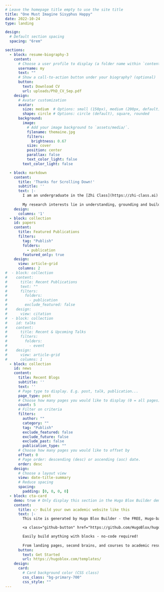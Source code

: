 ```yaml
---
# Leave the homepage title empty to use the site title
title: "One Must Imagine Sisyphus Happy"
date: 2022-10-24
type: landing

design:
  # Default section spacing
  spacing: "6rem"

sections:
  - block: resume-biography-3
    content:
      # Choose a user profile to display (a folder name within `content/authors/`)
      username: my
      text: ""
      # Show a call-to-action button under your biography? (optional)
      button:
        text: Download CV
        url: uploads/PhD_CV_Sep.pdf
    design:
      # Avatar customization
      avatar:
        size: medium  # Options: small (150px), medium (200px, default), large (320px), xl (400px), xxl (500px)
        shape: circle # Options: circle (default), square, rounded
      background:
        image:
          # Add your image background to `assets/media/`.
          filename: themaine.jpg
          filters:
            brightness: 0.67
          size: cover
          position: center
          parallax: false
          text_color_light: false
        text_color_light: false

  - block: markdown
    content:
      title: 'Thanks for Scrolling Down!'
      subtitle: ''
      text: |-
        I am an undergraduate in the [Zhi Class](https://zhi-class.ai) Honors Program at Peking University, currently conducting research internships at Prof. [Rose Yu](https://roseyu.com)'s Lab @ UC San Diego. Previously, I was fortunate enough to be supervised by Prof. [Michael Shieh](https://nus-trail.github.io) @ National University of Singapore and Prof. [Yaodong Yang](https://github.com/PKU-Alignment) @ Peking University. Please see 'experience' page for details.
        
        My research interests lie in understanding, grounding and building large language models (systems) for impactful application. This would include fileds such as alignment, interpretability and agent systems. and cost-aware experimental design, with a focus on how AI systems can integrate human knowledge, reasoning, and efficiency. Please see 'writings' page for what I've been tinkering.
    design:
      columns: '1'
  - block: collection
    id: papers
    content:
      title: Featured Publications
      filters:
        tag: "Publish" 
        folders:
          - publication
        featured_only: true
    design:
      view: article-grid
      columns: 2
#  - block: collection
#    content:
#      title: Recent Publications
#      text: ""
#      filters:
#        folders:
#          - publication
#        exclude_featured: false
#    design:
#      view: citation
#  - block: collection
#    id: talks
#    content:
#      title: Recent & Upcoming Talks
#      filters:
#        folders:
#          - event
#    design:
#      view: article-grid
#      columns: 1
  - block: collection
    id: news
    content:
      title: Recent Blogs
      subtitle: ''
      text: ''
      # Page type to display. E.g. post, talk, publication...
      page_type: post
      # Choose how many pages you would like to display (0 = all pages)
      count: 5
      # Filter on criteria
      filters:
        author: ""
        category: ""
        tag: "Publish"
        exclude_featured: false
        exclude_future: false
        exclude_past: false
        publication_type: ""
      # Choose how many pages you would like to offset by
      offset: 0
      # Page order: descending (desc) or ascending (asc) date.
      order: desc
    design:
      # Choose a layout view
      view: date-title-summary
      # Reduce spacing
      spacing:
        padding: [0, 0, 0, 0]
  - block: cta-card
    demo: true # Only display this section in the Hugo Blox Builder demo site
    content:
      title: 👉 Build your own academic website like this
      text: |-
        This site is generated by Hugo Blox Builder - the FREE, Hugo-based open source website builder trusted by 250,000+ academics like you.

        <a class="github-button" href="https://github.com/HugoBlox/hugo-blox-builder" data-color-scheme="no-preference: light; light: light; dark: dark;" data-icon="octicon-star" data-size="large" data-show-count="true" aria-label="Star HugoBlox/hugo-blox-builder on GitHub">Star</a>

        Easily build anything with blocks - no-code required!
        
        From landing pages, second brains, and courses to academic resumés, conferences, and tech blogs.
      button:
        text: Get Started
        url: https://hugoblox.com/templates/
    design:
      card:
        # Card background color (CSS class)
        css_class: "bg-primary-700"
        css_style: ""
---
```

